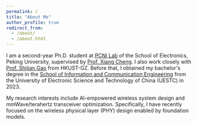 ```yaml
---
permalink: /
title: "About Me"
author_profile: true
redirect_from: 
  - /about/
  - /about.html
---
```

I am a second-year Ph.D. student at [PCNI Lab](http://pcni.pku.edu.cn/) of the School of Electronics, Peking University, supervised by [Prof. Xiang Cheng](https://ele.pku.edu.cn/info/1023/1063.htm). I also work closely with [Prof. Shijian Gao](https://sites.google.com/view/shijian-gao) from HKUST-GZ. 
Before that, I obtained my bachelor's degree in the [School of Information and Communication Engineering](https://www.sice.uestc.edu.cn/) from the University of Electronic Science and Technology of China (UESTC) in 2023.

My research interests include AI-empowered wireless system design and mmWave/terahertz transceiver optimization. Specifically, I have recently focused on the wireless physical layer (PHY) design enabled by foundation models.

